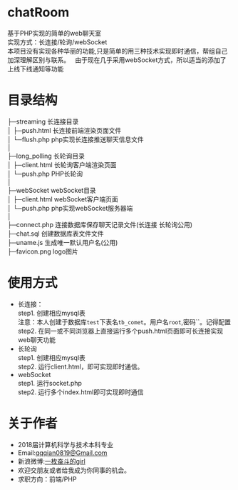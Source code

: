 # chatRoom  
基于PHP实现的简单的web聊天室  
实现方式：长连接/轮询/webSocket  
本项目没有实现各种华丽的功能,只是简单的用三种技术实现即时通信，帮组自己加深理解区别与联系。  
由于现在几乎采用webSocket方式，所以适当的添加了上线下线通知等功能   
  

# 目录结构   

├─streaming               长连接目录  
│  ├─push.html            长连接前端渲染页面文件  
│  └─flush.php            php实现长连接推送聊天信息文件  
│      
├─long_polling            长轮询目录  
│  ├─client.html          长轮询客户端渲染页面  
│  └─push.php             PHP长轮询  
│  
├─webSocket               webSocket目录  
│  ├─client.html          webSocket客户端页面  
│  └─push.php             php实现webSocket服务器端  
│  
├─connect.php           连接数据库保存聊天记录文件(长连接 长轮询公用)  
├─chat.sql              创建数据库表文件文件  
├─uname.js            	生成唯一默认用户名(公用)  
├─favicon.png           logo图片  
  

# 使用方式  
  + 长连接：  
    step1. 创建相应mysql表       
		注意：本人创建于数据库`test`下表名`tb_comet`。用户名`root`,密码``。记得配置      
	step2. 在同一或不同浏览器上直接运行多个push.html页面即可长连接实现web聊天功能   
  + 长轮询    
 	step1. 创建相应mysql表    
 	step2. 运行client.html，即可实现即时通信。     
 + webSocket   
 	step1. 运行socket.php     
 	step2. 运行多个index.html即可实现即时通信 
  

# 关于作者  
 + 2018届计算机科学与技术本科专业    
 + Email:qqqian0819@Gmail.com    
 + 新浪微博:[一枚奋斗的girl](http://weibo.com/u/3314342403)
 + 欢迎交朋友或者给我成为你同事的机会。    
 + 求职方向：前端/PHP
